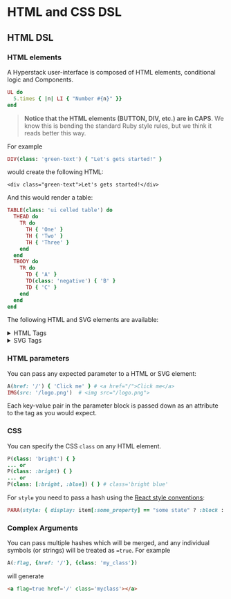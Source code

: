 # HTML and CSS DSL

## HTML DSL

### HTML elements

A Hyperstack user-interface is composed of HTML elements, conditional logic and Components.

```ruby
UL do
  5.times { |n| LI { "Number #{n}" }}
end
```

> **Notice that the HTML elements \(BUTTON, DIV, etc.\) are in CAPS**. We know this is bending the standard Ruby style rules, but we think it reads better this way.

For example

```ruby
DIV(class: 'green-text') { "Let's gets started!" }
```

would create the following HTML:

```markup
<div class="green-text">Let's gets started!</div>
```

And this would render a table:

```ruby
TABLE(class: 'ui celled table') do
  THEAD do
    TR do
      TH { 'One' }
      TH { 'Two' }
      TH { 'Three' }
    end
  end
  TBODY do
    TR do
      TD { 'A' }
      TD(class: 'negative') { 'B' }
      TD { 'C' }
    end
  end
end
```

The following HTML and SVG elements are available:

<details><summary>HTML Tags</summary><div><pre><code>
A ABBR ADDRESS AREA ARTICLE ASIDE AUDIO  
B BASE BDI BDO BIG BLOCKQUOTE BODY BR BUTTON  
CANVAS CAPTION CITE CODE COL COLGROUP  
DATA DATALIST DD DEL DETAILS DFN DIALOG DIV DL DT  
EM EMBED  
FIELDSET FIGCAPTION FIGURE FOOTER FORM  
H1 H2 H3 H4 H5 H6 HEAD HEADER HR HTML  
I IFRAME IMG INPUT INS  
KBD KEYGEN  
LABEL LEGEND LI LINK  
MAIN MAP MARK MENU MENUITEM META METER  
NAV NOSCRIPT  
OBJECT OL OPTGROUP OPTION OUTPUT  
P PARAM PICTURE PRE PROGRESS  
Q  
RP RT RUBY  
S SAMP SCRIPT SECTION SELECT SMALL SOURCE SPAN STRONG STYLE SUB SUMMARY SUP  
TABLE TBODY TD TEXTAREA TFOOT TH THEAD TIME TITLE TR TRACK  
U UL  
VAR VIDEO  
WBR
</code></pre></div></details>

<!-- {% fold summary="HTML Tags" %}
```
A ABBR ADDRESS AREA ARTICLE ASIDE AUDIO  
B BASE BDI BDO BIG BLOCKQUOTE BODY BR BUTTON  
CANVAS CAPTION CITE CODE COL COLGROUP  
DATA DATALIST DD DEL DETAILS DFN DIALOG DIV DL DT  
EM EMBED  
FIELDSET FIGCAPTION FIGURE FOOTER FORM  
H1 H2 H3 H4 H5 H6 HEAD HEADER HR HTML  
I IFRAME IMG INPUT INS  
KBD KEYGEN  
LABEL LEGEND LI LINK  
MAIN MAP MARK MENU MENUITEM META METER  
NAV NOSCRIPT  
OBJECT OL OPTGROUP OPTION OUTPUT  
P PARAM PICTURE PRE PROGRESS  
Q  
RP RT RUBY  
S SAMP SCRIPT SECTION SELECT SMALL SOURCE SPAN STRONG STYLE SUB SUMMARY SUP  
TABLE TBODY TD TEXTAREA TFOOT TH THEAD TIME TITLE TR TRACK  
U UL  
VAR VIDEO  
WBR
```
{% endfold %} -->

<details><summary>SVG Tags</summary><div><pre><code>
CIRCLE CLIPPATH  
DEFS  
ELLIPSE  
G  
LINE LINEARGRADIENT  
MASK  
PATH PATTERN POLYGON POLYLINE  
RADIALGRADIENT RECT  
STOP  
SVG  
TEXT TSPAN
</code></pre></div></details>

<!-- {% fold summary="SVG Tags" %}
```
CIRCLE CLIPPATH  
DEFS  
ELLIPSE  
G  
LINE LINEARGRADIENT  
MASK  
PATH PATTERN POLYGON POLYLINE  
RADIALGRADIENT RECT  
STOP  
SVG  
TEXT TSPAN
```
{% endfold %} -->

### HTML parameters

You can pass any expected parameter to a HTML or SVG element:

```ruby
A(href: '/') { 'Click me' } # <a href="/">Click me</a>
IMG(src: '/logo.png')  # <img src="/logo.png">
```

Each key-value pair in the parameter block is passed down as an attribute to the tag as you would expect.

### CSS

You can specify the CSS `class` on any HTML element.

```ruby
P(class: 'bright') { }
... or
P(class: :bright) { }
... or
P(class: [:bright, :blue]) { } # class='bright blue'
```

For `style` you need to pass a hash using the [React style conventions](https://reactjs.org/docs/dom-elements.html#style):

```ruby
PARA(style: { display: item[:some_property] == "some state" ? :block : :none })
```

### Complex Arguments

You can pass multiple hashes which will be merged, and any individual symbols
(or strings) will be treated as `=true`.  For example

```ruby
A(:flag, {href: '/'}, {class: 'my_class'})
```

will generate

```HTML
<a flag=true href='/' class='myclass'></a>
```
